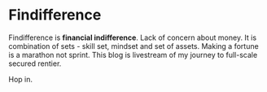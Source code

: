 # Findifference

Findifference is **financial indifference**. Lack of concern about money. 
It is combination of sets - skill set, mindset and set of assets. Making a fortune is a marathon not sprint. This blog is livestream of my journey to full-scale secured rentier.

Hop in.
